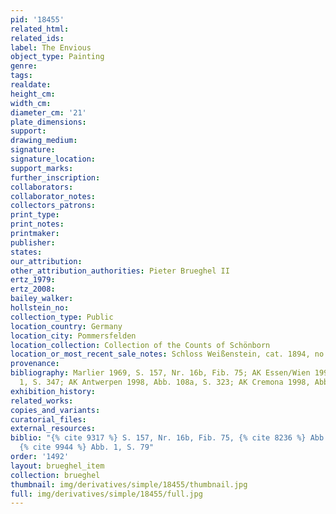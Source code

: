```yaml
---
pid: '18455'
related_html: 
related_ids: 
label: The Envious
object_type: Painting
genre: 
tags: 
realdate: 
height_cm: 
width_cm: 
diameter_cm: '21'
plate_dimensions: 
support: 
drawing_medium: 
signature: 
signature_location: 
support_marks: 
further_inscription: 
collaborators: 
collaborator_notes: 
collectors_patrons: 
print_type: 
print_notes: 
printmaker: 
publisher: 
states: 
our_attribution: 
other_attribution_authorities: Pieter Brueghel II
ertz_1979: 
ertz_2008: 
bailey_walker: 
hollstein_no: 
collection_type: Public
location_country: Germany
location_city: Pommersfelden
location_collection: Collection of the Counts of Schönborn
location_or_most_recent_sale_notes: Schloss Weißenstein, cat. 1894, no. 72d
provenance: 
bibliography: Marlier 1969, S. 157, Nr. 16b, Fib. 75; AK Essen/Wien 1997/98, Abb.
  1, S. 347; AK Antwerpen 1998, Abb. 108a, S. 323; AK Cremona 1998, Abb. 1, S. 79
exhibition_history: 
related_works: 
copies_and_variants: 
curatorial_files: 
external_resources: 
biblio: "{% cite 9317 %} S. 157, Nr. 16b, Fib. 75, {% cite 8236 %} Abb. 1, S. 347,
  {% cite 9944 %} Abb. 1, S. 79"
order: '1492'
layout: brueghel_item
collection: brueghel
thumbnail: img/derivatives/simple/18455/thumbnail.jpg
full: img/derivatives/simple/18455/full.jpg
---
```

